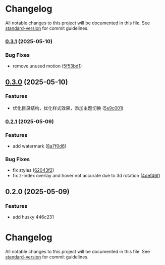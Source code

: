 # Changelog

All notable changes to this project will be documented in this file. See [standard-version](https://github.com/conventional-changelog/standard-version) for commit guidelines.

### [0.3.1](https://github.com/Tatekii/homepage/compare/v0.3.0...v0.3.1) (2025-05-10)


### Bug Fixes

* remove unused motion ([5f53bd1](https://github.com/Tatekii/homepage/commit/5f53bd15b09e34821419982ad4db79549a1ff2fb))

## [0.3.0](https://github.com/Tatekii/homepage/compare/v0.2.1...v0.3.0) (2025-05-10)


### Features

* 优化目录结构，优化样式效果，添加主题切换 ([5e9c001](https://github.com/Tatekii/homepage/commit/5e9c001fc3b26fd8bdb28c7251fb0ea5104e9938))

### [0.2.1](https://github.com/Tatekii/homepage/compare/v0.2.0...v0.2.1) (2025-05-09)


### Features

* add watermark ([8a7f0d6](https://github.com/Tatekii/homepage/commit/8a7f0d6f76535c3d36c79c7eab0c7603519977d0))


### Bug Fixes

* fix styles ([62043f2](https://github.com/Tatekii/homepage/commit/62043f2a957d6902da6a3b4af6e1f5d37ebced9b))
* fix z-index overlay and hover not accurate due to 3d rotation ([4def46f](https://github.com/Tatekii/homepage/commit/4def46fbcbea4e3f708630dc9994578bff80be85))

## 0.2.0 (2025-05-09)


### Features

* add husky 446c231

# Changelog

All notable changes to this project will be documented in this file. See [standard-version](https://github.com/conventional-changelog/standard-version) for commit guidelines.
